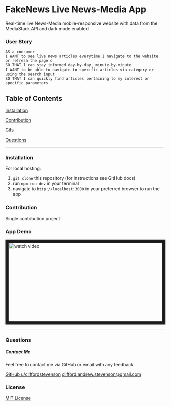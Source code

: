 # FakeNews Live News-Media App

Real-time live News-Media mobile-responsive website with data from the MediaStack API and dark mode enabled

### User Story
```
AS a consumer
I WANT to see live news articles everytime I navigate to the website or refresh the page d 
SO THAT I can stay informed day-by-day, minute-by-minute
I WANT to be able to navigate to specific articles via category or using the search input
SO THAT I can quickly find articles pertaining to my interest or specific parameters
```

## Table of Contents

[Installation](#installation)

[Contribution](#contribution)

[Gifs](#gifs)

[Questions](#questions)

----

<a name="installation"></a>
### Installation

For local hosting:

1. `git clone` this repository (for instructions see GitHub docs)
2. run `npm run dev` in your terminal
3. navigate to `http://localhost:3000` in your preferred browser to run the app

<a name="contribution"></a>
### Contribution

Single contribution project 

<a name="appDemo"></a>
### App Demo

<a href="https://www.youtube.com/watch?v=R5s3weDsFPE" target="_blank">
  <img src="SneakerHead.png" alt="watch video" width=490 height=250 border=10 />
</a>

----

<a name="questions"></a>
### Questions
##### Contact Me

Feel free to contact me via GitHub or email with any feedback 

[GitHub u/cliffordstevenson](https://github.com/cliffordstevenson)
clifford.andrew.stevenson@gmail.com

### License 

[MIT License](LICENSE)
